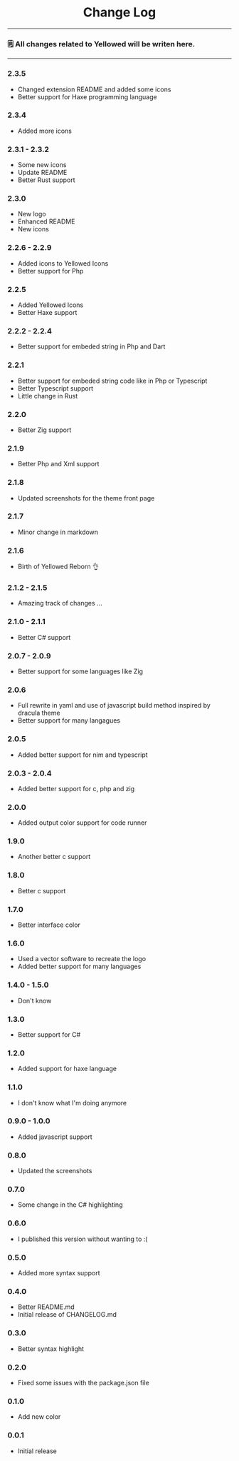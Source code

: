 <div align="center">
	<h1>Change Log</h1>
</div>

---

### 🗒️ All changes related to Yellowed will be writen here.

---

### 2.3.5
- Changed extension README and added some icons
- Better support for Haxe programming language

### 2.3.4
- Added more icons

### 2.3.1 - 2.3.2
- Some new icons
- Update README
- Better Rust support

### 2.3.0
- New logo
- Enhanced README
- New icons

### 2.2.6 - 2.2.9
- Added icons to Yellowed Icons
- Better support for Php

### 2.2.5
- Added Yellowed Icons
- Better Haxe support

### 2.2.2 - 2.2.4
- Better support for embeded string in Php and Dart

### 2.2.1
- Better support for embeded string code like in Php or Typescript
- Better Typescript support
- Little change in Rust

### 2.2.0
- Better Zig support

### 2.1.9
- Better Php and Xml support

### 2.1.8
- Updated screenshots for the theme front page

### 2.1.7
- Minor change in markdown

### 2.1.6
- Birth of Yellowed Reborn 👌

### 2.1.2 - 2.1.5
- Amazing track of changes ...

### 2.1.0 - 2.1.1
- Better C# support

### 2.0.7 - 2.0.9
- Better support for some languages like Zig

### 2.0.6
- Full rewrite in yaml and use of javascript build method inspired by dracula theme
- Better support for many langagues

### 2.0.5
- Added better support for nim and typescript

### 2.0.3 - 2.0.4
- Added better support for c, php and zig

### 2.0.0
- Added output color support for code runner

### 1.9.0
- Another better c support

### 1.8.0
- Better c support

### 1.7.0
- Better interface color

### 1.6.0
- Used a vector software to recreate the logo
- Added better support for many languages

### 1.4.0 - 1.5.0
- Don't know

### 1.3.0
- Better support for C#

### 1.2.0
- Added support for haxe language

### 1.1.0
- I don't know what I'm doing anymore

### 0.9.0 - 1.0.0
- Added javascript support

### 0.8.0
- Updated the screenshots

### 0.7.0
- Some change in the C# highlighting

### 0.6.0
- I published this version without wanting to :(

### 0.5.0
- Added more syntax support

### 0.4.0
- Better README.md
- Initial release of CHANGELOG.md

### 0.3.0
- Better syntax highlight

### 0.2.0
- Fixed some issues with the package.json file

### 0.1.0
- Add new color

### 0.0.1
- Initial release
